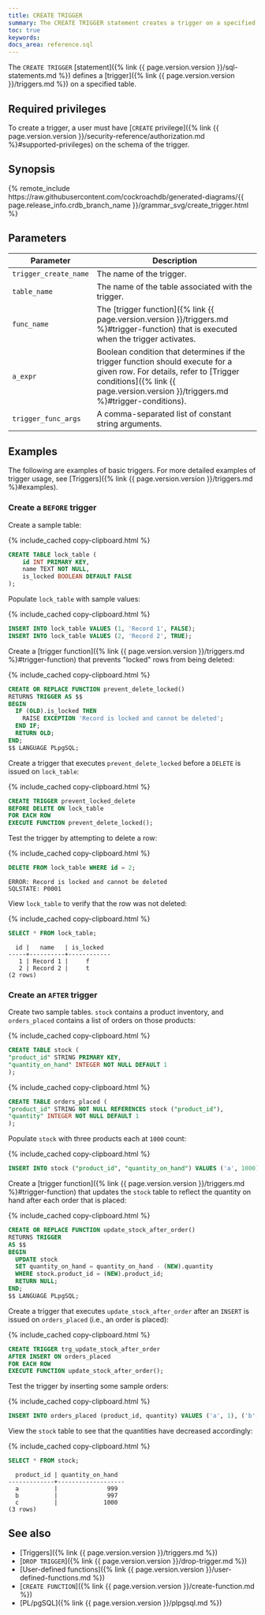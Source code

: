 ```yaml
---
title: CREATE TRIGGER
summary: The CREATE TRIGGER statement creates a trigger on a specified table.
toc: true
keywords:
docs_area: reference.sql
---
```


The `CREATE TRIGGER` [statement]({% link {{ page.version.version }}/sql-statements.md %}) defines a [trigger]({% link {{ page.version.version }}/triggers.md %}) on a specified table.

## Required privileges

To create a trigger, a user must have [`CREATE` privilege]({% link {{ page.version.version }}/security-reference/authorization.md %}#supported-privileges) on the schema of the trigger.

## Synopsis

<div>
{% remote_include https://raw.githubusercontent.com/cockroachdb/generated-diagrams/{{ page.release_info.crdb_branch_name }}/grammar_svg/create_trigger.html %}
</div>

## Parameters

|       Parameter       |                                                                                                 Description                                                                                                 |
|-----------------------|-------------------------------------------------------------------------------------------------------------------------------------------------------------------------------------------------------------|
| `trigger_create_name` | The name of the trigger.                                                                                                                                                                                    |
| `table_name`          | The name of the table associated with the trigger.                                                                                                                                                          |
| `func_name`           | The [trigger function]({% link {{ page.version.version }}/triggers.md %}#trigger-function) that is executed when the trigger activates.                                                                     |
| `a_expr`              | Boolean condition that determines if the trigger function should execute for a given row. For details, refer to [Trigger conditions]({% link {{ page.version.version }}/triggers.md %}#trigger-conditions). |
| `trigger_func_args`   | A comma-separated list of constant string arguments.                                                                                                                                                        |

## Examples

The following are examples of basic triggers. For more detailed examples of trigger usage, see [Triggers]({% link {{ page.version.version }}/triggers.md %}#examples).

### Create a `BEFORE` trigger

Create a sample table:

{% include_cached copy-clipboard.html %}
~~~ sql
CREATE TABLE lock_table (
    id INT PRIMARY KEY,
    name TEXT NOT NULL,
    is_locked BOOLEAN DEFAULT FALSE
);
~~~

Populate `lock_table` with sample values:

{% include_cached copy-clipboard.html %}
~~~ sql
INSERT INTO lock_table VALUES (1, 'Record 1', FALSE);
INSERT INTO lock_table VALUES (2, 'Record 2', TRUE);
~~~

Create a [trigger function]({% link {{ page.version.version }}/triggers.md %}#trigger-function) that prevents "locked" rows from being deleted:

{% include_cached copy-clipboard.html %}
~~~ sql
CREATE OR REPLACE FUNCTION prevent_delete_locked()
RETURNS TRIGGER AS $$
BEGIN
  IF (OLD).is_locked THEN
    RAISE EXCEPTION 'Record is locked and cannot be deleted';
  END IF;
  RETURN OLD;
END;
$$ LANGUAGE PLpgSQL;
~~~

Create a trigger that executes `prevent_delete_locked` before a `DELETE` is issued on `lock_table`:

{% include_cached copy-clipboard.html %}
~~~ sql
CREATE TRIGGER prevent_locked_delete
BEFORE DELETE ON lock_table
FOR EACH ROW
EXECUTE FUNCTION prevent_delete_locked();
~~~

Test the trigger by attempting to delete a row:

{% include_cached copy-clipboard.html %}
~~~ sql
DELETE FROM lock_table WHERE id = 2;
~~~

~~~
ERROR: Record is locked and cannot be deleted
SQLSTATE: P0001
~~~

View `lock_table` to verify that the row was not deleted:

{% include_cached copy-clipboard.html %}
~~~ sql
SELECT * FROM lock_table;
~~~

~~~
  id |   name   | is_locked
-----+----------+------------
   1 | Record 1 |     f
   2 | Record 2 |     t
(2 rows)
~~~

### Create an `AFTER` trigger

Create two sample tables. `stock` contains a product inventory, and `orders_placed` contains a list of orders on those products:

{% include_cached copy-clipboard.html %}
~~~ sql
CREATE TABLE stock (
"product_id" STRING PRIMARY KEY,
"quantity_on_hand" INTEGER NOT NULL DEFAULT 1
);
~~~

{% include_cached copy-clipboard.html %}
~~~ sql
CREATE TABLE orders_placed (
"product_id" STRING NOT NULL REFERENCES stock ("product_id"),
"quantity" INTEGER NOT NULL DEFAULT 1
);
~~~

Populate `stock` with three products each at `1000` count:

{% include_cached copy-clipboard.html %}
~~~ sql
INSERT INTO stock ("product_id", "quantity_on_hand") VALUES ('a', 1000), ('b', 1000), ('c', 1000);
~~~

Create a [trigger function]({% link {{ page.version.version }}/triggers.md %}#trigger-function) that updates the `stock` table to reflect the quantity on hand after each order that is placed:

{% include_cached copy-clipboard.html %}
~~~ sql
CREATE OR REPLACE FUNCTION update_stock_after_order()
RETURNS TRIGGER
AS $$
BEGIN
  UPDATE stock
  SET quantity_on_hand = quantity_on_hand - (NEW).quantity
  WHERE stock.product_id = (NEW).product_id;
  RETURN NULL;
END;
$$ LANGUAGE PLpgSQL;
~~~

Create a trigger that executes `update_stock_after_order` after an `INSERT` is issued on `orders_placed` (i.e., an order is placed):

{% include_cached copy-clipboard.html %}
~~~ sql
CREATE TRIGGER trg_update_stock_after_order
AFTER INSERT ON orders_placed
FOR EACH ROW
EXECUTE FUNCTION update_stock_after_order();
~~~

Test the trigger by inserting some sample orders:

{% include_cached copy-clipboard.html %}
~~~ sql
INSERT INTO orders_placed (product_id, quantity) VALUES ('a', 1), ('b', 3);
~~~

View the `stock` table to see that the quantities have decreased accordingly:

{% include_cached copy-clipboard.html %}
~~~ sql
SELECT * FROM stock;
~~~

~~~
  product_id | quantity_on_hand
-------------+-------------------
  a          |              999
  b          |              997
  c          |             1000
(3 rows)
~~~

## See also

- [Triggers]({% link {{ page.version.version }}/triggers.md %})
- [`DROP TRIGGER`]({% link {{ page.version.version }}/drop-trigger.md %})
- [User-defined functions]({% link {{ page.version.version }}/user-defined-functions.md %})
- [`CREATE FUNCTION`]({% link {{ page.version.version }}/create-function.md %})
- [PL/pgSQL]({% link {{ page.version.version }}/plpgsql.md %})
